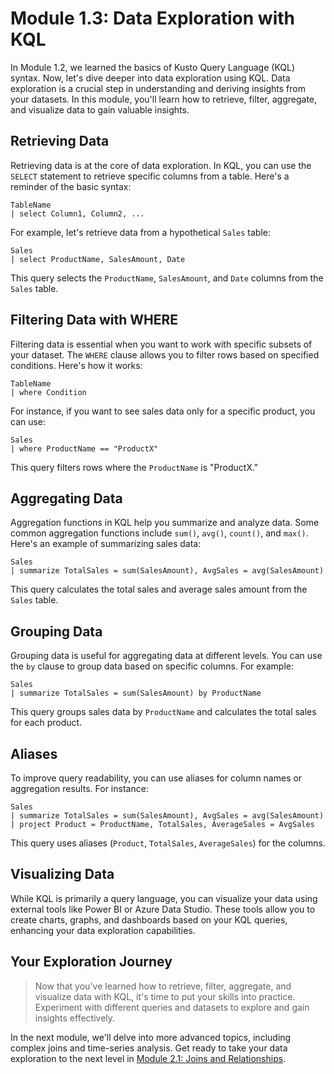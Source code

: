 
# Module 1.3: Data Exploration with KQL

In Module 1.2, we learned the basics of Kusto Query Language (KQL) syntax. Now, let's dive deeper into data exploration using KQL. Data exploration is a crucial step in understanding and deriving insights from your datasets. In this module, you'll learn how to retrieve, filter, aggregate, and visualize data to gain valuable insights.

## Retrieving Data

Retrieving data is at the core of data exploration. In KQL, you can use the `SELECT` statement to retrieve specific columns from a table. Here's a reminder of the basic syntax:

```kql
TableName
| select Column1, Column2, ...
```

For example, let's retrieve data from a hypothetical `Sales` table:

```kql
Sales
| select ProductName, SalesAmount, Date
```

This query selects the `ProductName`, `SalesAmount`, and `Date` columns from the `Sales` table.

## Filtering Data with WHERE

Filtering data is essential when you want to work with specific subsets of your dataset. The `WHERE` clause allows you to filter rows based on specified conditions. Here's how it works:

```kql
TableName
| where Condition
```

For instance, if you want to see sales data only for a specific product, you can use:

```kql
Sales
| where ProductName == "ProductX"
```

This query filters rows where the `ProductName` is "ProductX."

## Aggregating Data

Aggregation functions in KQL help you summarize and analyze data. Some common aggregation functions include `sum()`, `avg()`, `count()`, and `max()`. Here's an example of summarizing sales data:

```kql
Sales
| summarize TotalSales = sum(SalesAmount), AvgSales = avg(SalesAmount)
```

This query calculates the total sales and average sales amount from the `Sales` table.

## Grouping Data

Grouping data is useful for aggregating data at different levels. You can use the `by` clause to group data based on specific columns. For example:

```kql
Sales
| summarize TotalSales = sum(SalesAmount) by ProductName
```

This query groups sales data by `ProductName` and calculates the total sales for each product.

## Aliases

To improve query readability, you can use aliases for column names or aggregation results. For instance:

```kql
Sales
| summarize TotalSales = sum(SalesAmount), AvgSales = avg(SalesAmount)
| project Product = ProductName, TotalSales, AverageSales = AvgSales
```

This query uses aliases (`Product`, `TotalSales`, `AverageSales`) for the columns.

## Visualizing Data

While KQL is primarily a query language, you can visualize your data using external tools like Power BI or Azure Data Studio. These tools allow you to create charts, graphs, and dashboards based on your KQL queries, enhancing your data exploration capabilities.

## Your Exploration Journey

> Now that you've learned how to retrieve, filter, aggregate, and visualize data with KQL, it's time to put your skills into practice. Experiment with different queries and datasets to explore and gain insights effectively.

In the next module, we'll delve into more advanced topics, including complex joins and time-series analysis. Get ready to take your data exploration to the next level in [Module 2.1: Joins and Relationships](2.1_Joins_and_Relationships.md).

